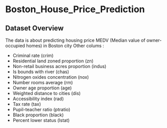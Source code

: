 # Boston_House_Price_Prediction

## Dataset Overview
The data is about predicting housing price MEDV (Median value of owner-occupied homes) in Boston city
Other colums :
*   Criminal rate (crim)
*   Residential land zoned proportion (zn)
*   Non-retail business acres proportion (indus)
*   Is bounds with river (chas)
*   Nitrogen oxides concentration (nox)
*   Number rooms average (rm)
*   Owner age proportion (age)
*   Weighted distance to cities (dis)
*   Accessibility index (rad)
*   Tax rate (tax)
*   Pupil-teacher ratio (ptratio)
*   Black proportion (black)
*   Percent lower status (lstat)

